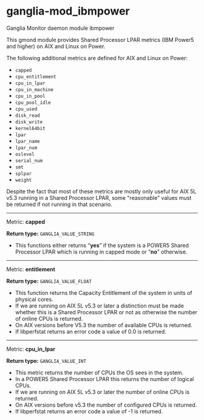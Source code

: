 # ganglia-mod_ibmpower
Ganglia Monitor daemon module ibmpower

This gmond module provides Shared Processor LPAR metrics (IBM Power5 and higher) on AIX and Linux on Power.

The following additional metrics are defined for AIX and Linux on Power:
* `capped`
* `cpu_entitlement`
* `cpu_in_lpar`
* `cpu_in_machine`
* `cpu_in_pool`
* `cpu_pool_idle`
* `cpu_used`
* `disk_read`
* `disk_write`
* `kernel64bit`
* `lpar`
* `lpar_name`
* `lpar_num`
* `oslevel`
* `serial_num`
* `smt`
* `splpar`
* `weight`

Despite the fact that most of these metrics are mostly only useful for AIX 5L v5.3 running in a Shared Processor LPAR, some "reasonable" values must be returned if not running in that scenario.

----

Metric: **capped**

**Return type:** `GANGLIA_VALUE_STRING`

* This functions either returns “**yes**” if the system is a POWER5 Shared Processor LPAR which is running in capped mode or “**no**” otherwise. 

----

Metric:	**entitlement**

**Return type:** `GANGLIA_VALUE_FLOAT`

* This function returns the Capacity Entitlement of the system in units of physical cores.
* If we are running on AIX 5L v5.3 or later a distinction must be made whether this is a Shared Processor LPAR or not as otherwise the number of online CPUs is returned.
* On AIX versions before V5.3 the number of available CPUs is returned.
* If libperfstat returns an error code a value of 0.0 is returned.

----
Metric:	**cpu_in_lpar**

**Return type:** `GANGLIA_VALUE_INT`

* This metric returns the number of CPUs the OS sees in the system.
* In a POWER5 Shared Processor LPAR this returns the number of logical CPUs.
* If we are running on AIX 5L v5.3 or later the number of online CPUs is returned.
* On AIX versions before v5.3 the number of configured CPUs is returned.
* If libperfstat returns an error code a value of -1 is returned.


